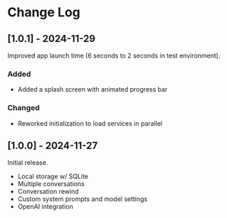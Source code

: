 # Change Log

## [1.0.1] - 2024-11-29

Improved app launch time (6 seconds to 2 seconds in test environment).

### Added

- Added a splash screen with animated progress bar

### Changed

- Reworked initialization to load services in parallel

## [1.0.0] - 2024-11-27

Initial release.

- Local storage w/ SQLite
- Multiple conversations
- Conversation rewind
- Custom system prompts and model settings
- OpenAI integration
